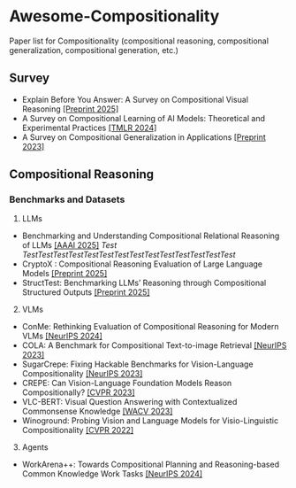 # Awesome-Compositionality
Paper list for Compositionality (compositional reasoning, compositional generalization, compositional generation, etc.)

## Survey
- Explain Before You Answer: A Survey on Compositional Visual Reasoning [[Preprint 2025]](https://arxiv.org/abs/2508.17298)
- A Survey on Compositional Learning of AI Models: Theoretical and Experimental Practices [[TMLR 2024]](https://arxiv.org/abs/2406.08787)
- A Survey on Compositional Generalization in Applications [[Preprint 2023]](https://arxiv.org/abs/2302.01067)

## Compositional Reasoning
### Benchmarks and Datasets
1. LLMs
- Benchmarking and Understanding Compositional Relational Reasoning of LLMs [[AAAI 2025]](https://ojs.aaai.org/index.php/AAAI/article/view/34170)
  *Test TestTestTestTestTestTestTestTestTestTestTestTestTestTest*
- CryptoX : Compositional Reasoning Evaluation of Large Language Models [[Preprint 2025]](https://arxiv.org/abs/2502.07813)
- StructTest: Benchmarking LLMs’ Reasoning through Compositional Structured Outputs [[Preprint 2025]](https://arxiv.org/abs/2412.18011)
2. VLMs
- ConMe: Rethinking Evaluation of Compositional Reasoning for Modern VLMs [[NeurIPS 2024]](https://proceedings.neurips.cc/paper_files/paper/2024/hash/28aad3b3b315d86910d7f4ee2867dfa4-Abstract-Datasets_and_Benchmarks_Track.html)
- COLA: A Benchmark for Compositional Text-to-image Retrieval [[NeurIPS 2023]](https://proceedings.neurips.cc/paper_files/paper/2023/hash/917cd410aa55b61594fa2a6f6e5a9e94-Abstract-Datasets_and_Benchmarks.html)
- SugarCrepe: Fixing Hackable Benchmarks for Vision-Language Compositionality [[NeurIPS 2023]](https://proceedings.neurips.cc/paper_files/paper/2023/hash/63461de0b4cb760fc498e85b18a7fe81-Abstract-Datasets_and_Benchmarks.html)
- CREPE: Can Vision-Language Foundation Models Reason Compositionally? [[CVPR 2023]](https://openaccess.thecvf.com/content/CVPR2023/html/Ma_CREPE_Can_Vision-Language_Foundation_Models_Reason_Compositionally_CVPR_2023_paper.html)
- VLC-BERT: Visual Question Answering with Contextualized Commonsense Knowledge [[WACV 2023]](https://openaccess.thecvf.com/content/WACV2023/html/Ravi_VLC-BERT_Visual_Question_Answering_With_Contextualized_Commonsense_Knowledge_WACV_2023_paper.html)
- Winoground: Probing Vision and Language Models for Visio-Linguistic Compositionality [[CVPR 2022]](https://openaccess.thecvf.com/content/CVPR2022/html/Thrush_Winoground_Probing_Vision_and_Language_Models_for_Visio-Linguistic_Compositionality_CVPR_2022_paper)
3. Agents
- WorkArena++: Towards Compositional Planning and Reasoning-based Common Knowledge Work Tasks [[NeurIPS 2024]](https://proceedings.neurips.cc/paper_files/paper/2024/hash/0b82662b6c32e887bb252a74d8cb2d5e-Abstract-Datasets_and_Benchmarks_Track.html)
